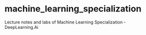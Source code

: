 # machine_learning_specialization
Lecture notes and labs of Machine Learning Specialization - DeepLearning.Ai
